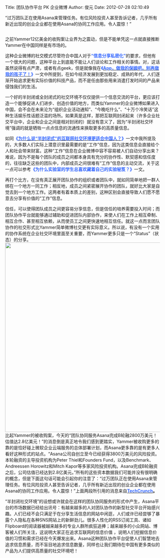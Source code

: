 Title: 团队协作平台 PK 企业微博
Author: 俊元
Date: 2012-07-28 02:10:49

“过万团队正在使用Asana来管理任务。有位风险投资人甚至告诉记者，几乎所有新近出现的创业企业都在使用Asana的协同工作应用。令人震惊！” 

## 
之前Yammer12亿美金的收购案让业界为之震动，但是不能单凭这一点就直接推断Yammer在中国同样是有市场的。

这种企业微博的社交模式尽管符合中国人对于<strong><span style="color: #3366ff;">“信息分享私密化”</span></strong>的要求，但他有一个很大的问题，这种平台上到底能不能让人们谈论和工作相关的事情。对，这话虽然说得有点严肃，或者有点geek，但是就像我在<strong><span style="color: #3366ff;">《<a title="保姆" href="/201207301116" target="_blank"><span style="color: #3366ff;">App，做我的保姆吧，别再做我的孩子了！</span></a>》</span></strong>一文中所提到，在如今经济发展到更加稳定、成熟的年代，人们逐渐开始追求更有实际价值的科技产品，而不是任由那些用来消遣打发时间的产品来侵蚀我们的生活。

一个好的半封闭或全封闭式的社交环境不仅仅提供一个信息交流的平台，更应该打造一个能够促进人们进步、创造价值的地方，而类似Yammer的企业微博如果进入中国，会不会在未来沦为“组织企业活动通知”、“今晚吃什么”、“十万个冷笑话”这种生活娱乐性话题泛滥的场所。如果真是这样，那把互联网封闭起来（许多企业社交平台中，企业和企业之间是相对封闭的）就没有意义了，因为“半封闭社交环境”强调的就是牺牲一点点信息的流通性来换取更多的高质量信息。

如同<strong><span style="color: #3366ff;">《<a title="半封闭" href="/201207301141" target="_blank"><span style="color: #3366ff;">为什么说“半封闭式”的互联网社交环境更适合中国人？</span></a>》</span></strong>一文中我所提及的，大多数人们实际上潜意识里最需要的是“工作”信息，因为这类信息会直接给个人和社会带来财富。这种“工作”信息在企业微博中容不容易被人们自动分享出来？难说，因为不是每个团队的成员之间都本身具有充分的协作性、默契感和信任度的，往往缺乏这些的团队中，内部成员之间很难有“工作”信息的主动交流，关于这一点可以参考<strong><span style="color: #3366ff;">《<span style="color: #3366ff;">为什么实验室的学生总喜欢藏着自己的实验秘笈？</span>》</span></strong>一文。

再打个比方，在没有真正展开团队协作的组织或者团队中，就如同简单地把一群人绑在一个地方一同工作；相反地，成员之间紧密展开协作的团队，就好比大家是自觉去到一个地方工作。这两者有着本质上的差别，这种区别会直接导致人们愿不愿意去分享有价值的“工作”信息。

信任，可以使得团队成员之间更容易分享信息，但是信任的培养需要投入时间；而团队协作平台就能够通过辅助和促进团队内部协作，来使人们在工作上相互牵制、相互合作、甚至相互依赖，从而使员工之间更快速地相互信任。就这一点而言团队协作的社交形式比Yammer简单微博社交更有实际意义。所以说，有没有一个实用的协作系统在企业社交环境里面至关重要，而Yammer更多只是一个“Status”（状态）的分享。
<img class=" " title="Yammer" src="http://i447.photobucket.com/albums/qq192/zzziggyman/yammer_communities.jpg" alt="" width="572" height="614" /> 
比起Yammer的被收购案，今天的“团队协同服务Asana完成B轮融2800万美元！估值达2.8亿美元！”的消息倒是真正地令我们感到更踏实，Yammer被收购更多的靠的是恰好碰上微软企业云端服务的总体部署计划，而Asana更多靠的是有更多人看好这种形式的站点。“Asana公司自创立至今已经获得3800万美元的风险投资。本轮融资的主导投资机构为Peter Thiel和Founders Fund，以及Benchmark、Andreessen Horowitz和Mitch Kapor等多家风险投资机构。Asana完成B轮融资之后，公司估值已经达到2.8亿美元。”所有的这些资本数据我们可能并没有很明确的概念，但是下面这句话可能会引起你的注意了：“过万团队正在使用Asana来管理任务。有位风险投资人甚至告诉记者，几乎所有新近出现的创业企业都在使用Asana的协同工作应用。令人震惊！”上面两段所引用的消息来自<strong><span style="color: #3366ff;"><a title="techcrunch" href="http://techcrunch.com/2012/07/23/workplace-collaboration-tool-asana-raises-28m-at-a-280m-valuation/" target="_blank"><span style="color: #3366ff;">TechCrunch</span></a></span>。</strong>

“半封闭社交环境”的设想或许就会在这样的团队协同服务的形式中产生，Asana平台的市场数据已经给出讯号：有越来越多的人对团队协作的新型社交平台开始感兴趣。人们已经不会只满足于在分享生活信息的网站中闲逛，人们或许已经尝够了暴露个人隐私在各种SNS网站上的新鲜劲儿。很多人性化的RSS订阅工具、诸如Flipboard的阅读器被越来越多的专业人群所疯狂追捧；越来越多的小众网站、博客被人们所关注，这说明大家正在追求互联网的信息价值 ，说明人们挖掘信息价值的习惯和需求已经在今天爆发出来。Asana这种团队协作平台促使人们智慧地去追求信息质量，而不盲目地追求信息数量，同样也让我们期待在中国有更多类似的产品为人们提供高质量的社交环境吧！
